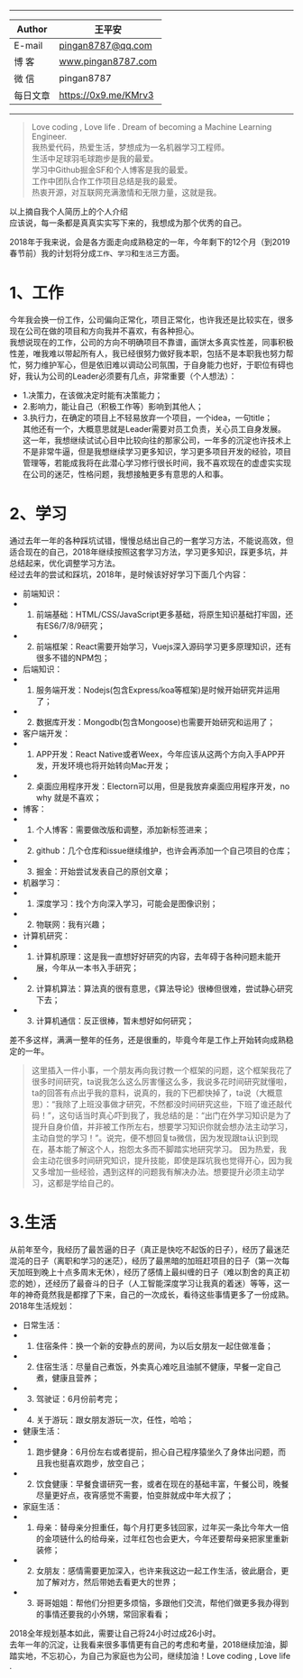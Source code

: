 ****
|Author|王平安|
|---|---
|E-mail|pingan8787@qq.com
|博  客|www.pingan8787.com
|微  信|pingan8787
|每日文章|https://0x9.me/KMrv3
****

> Love coding , Love life . Dream of becoming a Machine Learning Engineer.  
> 我热爱代码，热爱生活，梦想成为一名机器学习工程师。  
> 生活中足球羽毛球跑步是我的最爱。  
> 学习中Github掘金SF和个人博客是我的最爱。  
> 工作中团队合作工作项目总结是我的最爱。  
> 热衷开源，对互联网充满激情和无限力量，这就是我。  

以上摘自我个人简历上的个人介绍   
应该说，每一条都是真真实实写下来的，我想成为那个优秀的自己。  

2018年于我来说，会是各方面走向成熟稳定的一年，今年剩下的12个月（到2019春节前）我的计划将分成`工作`、`学习`和`生活`三方面。  

# 1、工作
今年我会换一份工作，公司偏向正常化，项目正常化，也许我还是比较实在，很多现在公司在做的项目和方向我并不喜欢，有各种担心。  
我想说现在的工作，公司的方向不明确项目不靠谱，画饼太多真实性差，同事积极性差，唯我难以带起所有人，我已经很努力做好我本职，包括不是本职我也努力帮忙，努力维护军心，但是依旧难以调动公司氛围，于自身能力也好，于职位有碍也好，我认为公司的Leader必须要有几点，非常重要（个人想法）：  
* 1.决策力，在该做决定时能有决策能力；  
* 2.影响力，能让自己（积极工作等）影响到其他人；  
* 3.执行力，在确定的项目上不轻易放弃一个项目，一个idea，一句title；  
其他还有一个，大概意思就是Leader需要对员工负责，关心员工自身发展。  
这一年，我想继续试试心目中比较向往的那家公司，一年多的沉淀也许技术上不是非常牛逼，但是我想继续学习更多知识，学习更多项目开发的经验，项目管理等，若能成我将在此潜心学习修行很长时间，我不喜欢现在的虚虚实实现在公司的迷茫，性格问题，我想接触更多有意思的人和事。  

# 2、学习
通过去年一年的各种踩坑试错，慢慢总结出自己的一套学习方法，不能说高效，但适合现在的自己，2018年继续按照这套学习方法，学习更多知识，踩更多坑，并总结起来，优化调整学习方法。  
经过去年的尝试和踩坑，2018年，是时候该好好学习下面几个内容：  
* 前端知识：  
*   1. 前端基础：HTML/CSS/JavaScript更多基础，将原生知识基础打牢固，还有ES6/7/8/9研究；    
*   2. 前端框架：React需要开始学习，Vuejs深入源码学习更多原理知识，还有很多不错的NPM包；  
* 后端知识：   
*   1. 服务端开发：Nodejs(包含Express/koa等框架)是时候开始研究并运用了；  
*   2. 数据库开发：Mongodb(包含Mongoose)也需要开始研究和运用了；  
* 客户端开发：  
*   1. APP开发：React Native或者Weex，今年应该从这两个方向入手APP开发，开发环境也将开始转向Mac开发；
*   2. 桌面应用程序开发：Electorn可以用，但是我放弃桌面应用程序开发，no why 就是不喜欢；
* 博客：  
*   1. 个人博客：需要做改版和调整，添加新标签进来；
*   2. github：几个仓库和issue继续维护，也许会再添加一个自己项目的仓库；
*   3. 掘金：开始尝试发表自己的原创文章；
* 机器学习：
*   1. 深度学习：找个方向深入学习，可能会是图像识别；
*   2. 物联网：我有兴趣；
* 计算机研究：  
*   1. 计算机原理：这是我一直想好好研究的内容，去年碍于各种问题未能开展，今年从一本书入手研究；   
*   2. 计算机算法：算法真的很有意思，《算法导论》很棒但很难，尝试静心研究下去；   
*   3. 计算机通信：反正很棒，暂未想好如何研究；   

差不多这样，满满一整年的任务，还是很重的，毕竟今年是工作上开始转向成熟稳定的一年。
> 这里插入一件小事，一个朋友再向我讨教一个框架的问题，这个框架我花了很多时间研究，ta说我怎么这么厉害懂这么多，我说多花时间研究就懂啦，ta的回答有点出乎我的意料，说真的，我的下巴都快掉了，ta说（大概意思）：“我除了上班没事做才研究，不然都没时间研究这些，下班了谁还敲代码！”，这句话当时真心吓到我了，我总结的是：“出门在外学习知识是为了提升自身价值，并非被工作所左右，想要学习知识你就会想办法主动学习，主动自觉的学习！”。说完，便不想回复ta微信，因为发现跟ta认识到现在，基本能了解这个人，抱怨太多而不脚踏实地研究学习。
因为热爱，我会主动花很多时间研究知识，提升技能，即使是踩坑我也觉得开心，因为我又多增加一些经验，遇到这样的问题我有解决办法。想要提升必须主动学习，这都是学给自己的。   

# 3.生活 
从前年至今，我经历了最苦逼的日子（真正是快吃不起饭的日子），经历了最迷茫混沌的日子（离职和学习的迷茫），经历了最黑暗的加班赶项目的日子（第一次每天加班到晚上十点多周末无休），经历了感情上最纠缠的日子（难以割舍的真正初恋的她），还经历了最奋斗的日子（人工智能深度学习让我真的着迷）等等，这一年的神奇竟然我是都撑了下来，自己的一次成长，看待这些事情更多了一份成熟。  
2018年生活规划： 
* 日常生活：
*   1. 住宿条件：换一个新的安静点的房间，为以后女朋友一起住做准备；  
*   2. 住宿生活：尽量自己煮饭，外卖真心难吃且油腻不健康，早餐一定自己煮，健康且营养；  
*   3. 驾驶证：6月份前考完；  
*   4. 关于游玩：跟女朋友游玩一次，任性，哈哈；  
* 健康生活：
*   1. 跑步健身：6月份左右或者提前，担心自己程序猿坐久了身体出问题，而且我也挺喜欢跑步，放空自己；  
*   2. 饮食健康：早餐食谱研究一套，或者在现在的基础丰富，午餐公司，晚餐尽量更好点，夜宵感觉不需要，怕变胖就成中年大叔了；  
* 家庭生活：  
*   1. 母亲：替母亲分担重任，每个月打更多钱回家，过年买一条比今年大一倍的金项链什么的给母亲，过年红包也会更大，今年还要帮母亲把家里重新装修；    
*   2. 女朋友：感情需要更加深入，也许来我这边一起工作生活，彼此磨合，更加了解对方，然后带她去看更大的世界；  
*   3. 哥哥姐姐：帮他们分担更多烦恼，多跟他们交流，帮他们做更多我办得到的事情还要我的小外甥，常回家看看；

2018全年规划基本如此，需要让自己将24小时过成26小时。  
去年一年的沉淀，让我看来很多事情更有自己的考虑和考量，2018继续加油，脚踏实地，不忘初心，为自己为家庭也为公司，继续加油！Love coding , Love life .  
